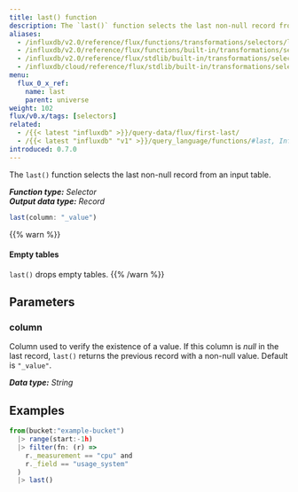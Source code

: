```yaml
---
title: last() function
description: The `last()` function selects the last non-null record from an input table.
aliases:
  - /influxdb/v2.0/reference/flux/functions/transformations/selectors/last
  - /influxdb/v2.0/reference/flux/functions/built-in/transformations/selectors/last/
  - /influxdb/v2.0/reference/flux/stdlib/built-in/transformations/selectors/last/
  - /influxdb/cloud/reference/flux/stdlib/built-in/transformations/selectors/last/
menu:
  flux_0_x_ref:
    name: last
    parent: universe
weight: 102
flux/v0.x/tags: [selectors]
related:
  - /{{< latest "influxdb" >}}/query-data/flux/first-last/
  - /{{< latest "influxdb" "v1" >}}/query_language/functions/#last, InfluxQL – LAST()
introduced: 0.7.0
---
```


The `last()` function selects the last non-null record from an input table.

_**Function type:** Selector_  
_**Output data type:** Record_

```js
last(column: "_value")
```

{{% warn %}}
#### Empty tables
`last()` drops empty tables.
{{% /warn %}}

## Parameters

### column
Column used to verify the existence of a value.
If this column is _null_ in the last record, `last()` returns the previous
record with a non-null value.
Default is `"_value"`.

_**Data type:** String_

## Examples
```js
from(bucket:"example-bucket")
  |> range(start:-1h)
  |> filter(fn: (r) =>
    r._measurement == "cpu" and
    r._field == "usage_system"
  )
  |> last()
```
